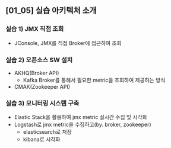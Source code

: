 ## [01_05] 실습 아키텍처 소개

### 실습 1) JMX 직접 조회
- JConsole, JMX를 직접 Broker에 접근하여 조회

### 실습 2) 오픈소스 SW 설치
- AKHQ(Broker API)
  - Kafka Broker를 통해서 필요한 metric을 조회하여 제공하는 방식
- CMAK(Zookeeper API)

### 실습 3) 모니터링 시스템 구축
- Elastic Stack을 활용하여 jmx metric 실시간 수집 및 시각화
- Logstash로 jmx metric을 수집하고(by. broker, zookeeper)
  - elasticsearch로 저장
  - kibana로 시각화